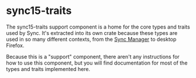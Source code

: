 # sync15-traits

The sync15-traits support component is a home for the core types and traits
used by Sync. It's extracted into its own crate because these types are used
in so many different contexts, from the [Sync Manager](../sync_manager/index.html)
to desktop Firefox.

Because this is a "support" component, there aren't any instructions for how
to use this component, but you will find documentation for most of the types
and traits implemented here.
